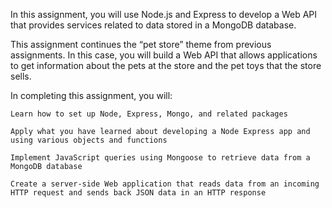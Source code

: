 In this assignment, you will use Node.js and Express to develop a Web API that provides services related to data stored in a MongoDB database.

This assignment continues the “pet store” theme from previous assignments. In this case, you will build a Web API that allows applications to get information about the pets at the store and the pet toys that the store sells.

In completing this assignment, you will:

    Learn how to set up Node, Express, Mongo, and related packages

    Apply what you have learned about developing a Node Express app and using various objects and functions

    Implement JavaScript queries using Mongoose to retrieve data from a MongoDB database

    Create a server-side Web application that reads data from an incoming HTTP request and sends back JSON data in an HTTP response
